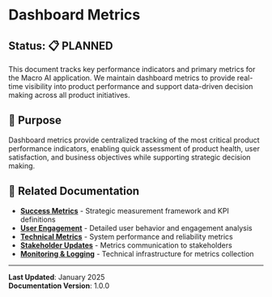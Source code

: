 # Dashboard Metrics

## Status: 📋 PLANNED

This document tracks key performance indicators and primary metrics for the Macro AI application. We maintain dashboard
metrics to provide real-time visibility into product performance and support data-driven decision making across all
product initiatives.

## 🎯 Purpose

Dashboard metrics provide centralized tracking of the most critical product performance indicators, enabling quick
assessment of product health, user satisfaction, and business objectives while supporting strategic decision making.

## 🔗 Related Documentation

- **[Success Metrics](../../strategy/success-metrics.md)** - Strategic measurement framework and KPI definitions
- **[User Engagement](./user-engagement.md)** - Detailed user behavior and engagement analysis
- **[Technical Metrics](./technical-metrics.md)** - System performance and reliability metrics
- **[Stakeholder Updates](../../communication/stakeholder-updates/README.md)** - Metrics communication to stakeholders
- **[Monitoring & Logging](../../../deployment/monitoring-logging.md)** - Technical infrastructure for metrics collection

---

**Last Updated**: January 2025  
**Documentation Version**: 1.0.0
